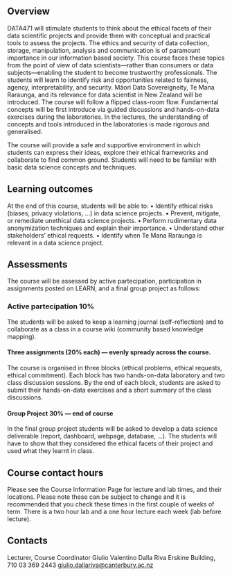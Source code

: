 ## Overview

DATA471 will stimulate students to think about the ethical facets of their data scientific projects and provide them with conceptual and practical tools to assess the projects. The ethics and security of data collection, storage, manipulation, analysis and communication is of paramount importance in our information based society. This course faces these topics from the point of view of data scientists—rather than consumers or data subjects—enabling the student to become trustworthy professionals. The students will learn to identify risk and opportunities related to fairness, agency, interpretability, and security. Māori Data Sovereigneity, Te Mana Raraunga, and its relevance for data scientist in New Zealand will be introduced. The course will follow a flipped class-room flow. Fundamental concepts will be first introduce via guided discussions and hands-on-data exercises during the laboratories. In the lectures, the understanding of concepts and tools introduced in the laboratories is made rigorous and generalised. 

The course will provide a safe and supportive environment in which students can express their ideas, explore their ethical frameworks and collaborate to find common ground. Students will need to be familiar with basic data science concepts and techniques.


## Learning outcomes 

At the end of this course, students will be able to:
    • Identify ethical risks (biases, privacy violations, …)  in data science projects.
    • Prevent, mitigate, or remediate unethical data science projects.
    • Perform rudimentary data anonymization techniques and explain their importance.
    • Understand other stakeholders’ ethical requests.
    • Identify when Te Mana Raraunga is relevant in a data science project.
 
 ## Assessments

The course will be assessed by active partecipation, participation in assignments posted on LEARN, and a final group project as follows:

### Active partecipation 10%
The students will be asked to keep a learning journal (self-reflection) and to collaborate as a class in a course wiki (community based knowledge mapping).

#### Three assignments (20% each) — evenly spready across the course.
The course is organised in three blocks (ethical problems, ethical requests, ethical commitment). Each block has two hands-on-data laboratory and two class discussion sessions. By the end of each block, students are asked to submit their hands-on-data exercises and a short summary of the class discussions. 

#### Group Project 30% — end of course
In the final group project students will be asked to develop a data science deliverable (report, dashboard, webpage, database, …). The students will have to show that they considered the ethical facets of their project and used what they learnt in class.

## Course contact hours
Please see the Course Information Page for lecture and lab times, and their locations. Please note these can be subject to change and it is recommended that you check these times in the first couple of weeks of term. There is a two hour lab and a one hour lecture each week (lab before lecture).
 
## Contacts
Lecturer, Course Coordinator
Giulio Valentino Dalla Riva
Erskine Building, 710
03 369 2443‬‬‬
giulio.dallariva@canterbury.ac.nz
